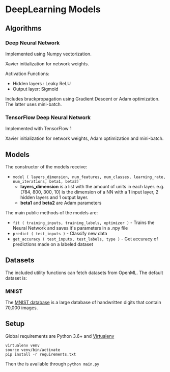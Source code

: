 # DeepLearning Models

## Algorithms
### Deep Neural Network
Implemented using Numpy vectorization. 

Xavier initialization for network weights.

Activation Functions:
- Hidden layers : Leaky ReLU
- Output layer: Sigmoid

Includes brackpropagation using Gradient Descent or Adam optimization.
The latter uses mini-batch.

### TensorFlow Deep Neural Network
Implemented with TensorFlow 1

Xavier initialization for network weights, Adam optimization and mini-batch.

## Models
The constructor of the models receive:
- `model ( layers_dimension, num_features, num_classes, learning_rate, num_iterations, beta1, beta2)`
  - **layers_dimension** is a list with the amount of units in each layer. e.g. \[784, 800, 300, 10\] is the dimension of a NN with a 1 input layer, 2 hidden layers and 1 output layer.
  - **beta1** and **beta2** are Adam parameters

The main public methods of the models are:

- `fit ( training_inputs, training_labels, optimizer )` - Trains the Neural Network and saves it's parameters in a .npy file
- `predict ( test_inputs )` - Classify new data
- `get_accuracy ( test_inputs, test_labels, type )` - Get accuracy of predictions made on a labeled dataset

## Datasets
The included utility functions can fetch datasets from OpenML. The default dataset is:
### MNIST 
The [MNIST database](https://en.wikipedia.org/wiki/MNIST_database) is a large database of handwritten digits that contain 70,000 images. 

## Setup

Global requirements are Python 3.6+ and [Virtualenv](https://virtualenv.pypa.io/en/latest/)

```
virtualenv venv
source venv/bin/activate
pip install -r requirements.txt
```

Then the is available through `python main.py`

